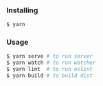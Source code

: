 ### Installing

```bash
$ yarn
```

### Usage

```bash
$ yarn serve # to run server
$ yarn watch # to run watcher
$ yarn lint  # to run eslint
$ yarn build # to build dist
```
